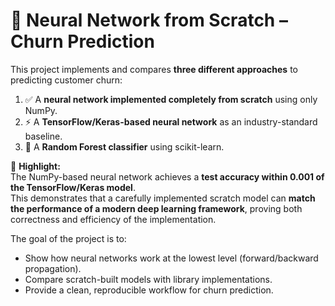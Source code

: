# 🧠 Neural Network from Scratch – Churn Prediction  

This project implements and compares **three different approaches** to predicting customer churn:  

1. ✅ A **neural network implemented completely from scratch** using only NumPy.  
2. ⚡ A **TensorFlow/Keras-based neural network** as an industry-standard baseline.  
3. 🌲 A **Random Forest classifier** using scikit-learn.  

🚀 **Highlight:**  
The NumPy-based neural network achieves a **test accuracy within 0.001 of the TensorFlow/Keras model**.  
This demonstrates that a carefully implemented scratch model can **match the performance of a modern deep learning framework**, proving both correctness and efficiency of the implementation.  

The goal of the project is to:  
- Show how neural networks work at the lowest level (forward/backward propagation).  
- Compare scratch-built models with library implementations.  
- Provide a clean, reproducible workflow for churn prediction.  
